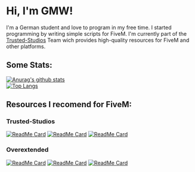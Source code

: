 # Hi, I'm GMW!

I'm a German student and love to program in my free time. I started programming by writing simple scripts for FiveM. I'm currently part of the [Trusted-Studios](https://github.com/Trusted-Studios) Team wich provides high-quality resources for FiveM and other platforms.

## Some Stats:

[![Anurag's github stats](https://github-readme-stats.vercel.app/api?username=GermanWarthog&theme=nightowl)](https://github.com/anuraghazra/github-readme-stats) 
<br>
[![Top Langs](https://github-readme-stats.vercel.app/api/top-langs/?username=GermanWarthog&theme=nightowl&hide=javascript,html)](https://github.com/anuraghazra/github-readme-stats)

## Resources I recomend for FiveM:

### Trusted-Studios
[![ReadMe Card](https://github-readme-stats.vercel.app/api/pin/?username=Trusted-Studios&repo=ts_Flares&theme=nightowl)](https://github.com/anuraghazra/github-readme-stats)
[![ReadMe Card](https://github-readme-stats.vercel.app/api/pin/?username=Trusted-Studios&repo=ts_esx-PackageBomb&theme=nightowl)](https://github.com/anuraghazra/github-readme-stats)
[![ReadMe Card](https://github-readme-stats.vercel.app/api/pin/?username=Trusted-Studios&repo=ts_esx-CarWash&theme=nightowl)](https://github.com/anuraghazra/github-readme-stats)

### Overextended
[![ReadMe Card](https://github-readme-stats.vercel.app/api/pin/?username=overextended&repo=ox_inventory&theme=nightowl)](https://github.com/anuraghazra/github-readme-stats)
[![ReadMe Card](https://github-readme-stats.vercel.app/api/pin/?username=overextended&repo=ox_lib&theme=nightowl)](https://github.com/anuraghazra/github-readme-stats)
[![ReadMe Card](https://github-readme-stats.vercel.app/api/pin/?username=overextended&repo=cfxlua-vscode&theme=nightowl)](https://github.com/anuraghazra/github-readme-stats)
